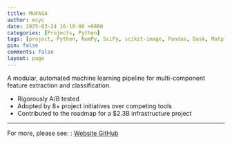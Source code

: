```yaml
---
title: MUFASA
author: mcyc
date: 2025-03-24 16:10:00 +0800
categories: [Projects, Python]
tags: [project, Python, NumPy, SciPy, scikit-image, Pandas, Dask, Matplotlib, Plotly]
pin: false
comments: false
layout: page
---
```

A modular, automated machine learning pipeline for multi-component feature extraction and classification.

- Rigorously A/B tested
- Adopted by 8+ project initiatives over competing tools
- Contributed to the roadmap for a $2.3B infrastructure project

---
For more, please see:
: <a href="https://mufasa.readthedocs.io" class="tag text-muted">
    <i class="fas fa-external-link-square-alt"></i> Website
  </a>
  <a href="https://github.com/mcyc/mufasa" class="tag text-muted">
    <i class="fab fa-github-square"></i> GitHub
  </a>

